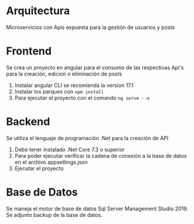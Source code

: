 # Arquitectura
Microservicios con Apis expuesta para la gestión de usuarios y posts

# Frontend
Se crea un proyecto en angular para el consumo de las respectivas Api's para la creación, edicion o eliminación de posts
1. Instalar angular CLI se recomienda la version 17.1
2. Instalar los parques con `npm install`
3. Para ejecutar el proyecto con el comando `ng serve --o`

# Backend
Se utiliza el lenguaje de programación .Net para la creación de API
1. Debe tener instalado .Net Core 7.3 o superior
2. Para poder ejecutar verificar la cadena de conexión a la base de datos en el archivo appsettings.json
3. Ejecutar el proyecto

# Base de Datos
Se maneja el motor de base de datos Sql Server Management Studio 2019. Se adjunto backup de la base de datos.